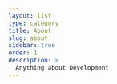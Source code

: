```yaml
---
layout: list
type: category
title: About
slug: about
sidebar: true
order: 1
description: >
  Anything about Development
---
```

